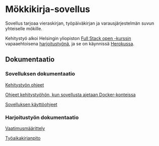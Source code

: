 # Mökkikirja-sovellus

Sovellus tarjoaa vieraskirjan, työpäiväkirjan ja varausjärjestelmän suvun yhteiselle mökille. 

Kehitystyö alkoi Helsingin yliopiston [Full Stack open -kurssin](https://fullstackopen.com/) vapaaehtoisena [harjoitustyönä](https://fullstackopen.com/osa0/yleista#full-stack-harjoitustyo), ja se on käynnissä [Herokussa](https://mokkikirja.herokuapp.com/).

## Dokumentaatio

### Sovelluksen dokumentaatio

[Kehitystyön ohjeet](./docs/development.md)

[Ohjeet kehitystyöhön, kun sovellusta ajetaan Docker-konteissa](./docs/dev-docker.md)

[Sovelluksen käyttöohjeet](./docs/application.md)

### Harjoitustyön dokumentaatio

[Vaatimusmäärittely](https://docs.google.com/document/d/1LERzhYkgwXRD9UR3Aaa66_b-9gfKJ6ovxYIAVyZMgkY/edit?usp=sharing)

[Työaikakirjanpito](https://docs.google.com/spreadsheets/d/1HNUXYOTF0vFYAOqmHgmugiiovj5iu_4A/edit#gid=1890497991)


